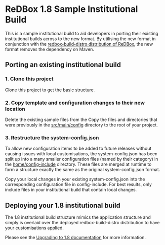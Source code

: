 # ReDBox 1.8 Sample Institutional Build

This is a sample institutional build to aid developers in porting their existing institutional builds across to the new format. By utilising the new format in conjunction with the [redbox-build-distro distribution of ReDBox](https://github.com/redbox-mint/redbox-build-distro), the new format removes the dependency on Maven.

## Porting an existing institutional build

### 1. Clone this project

Clone this project to get the basic structure.

### 2. Copy template and configuration changes to their new location

Delete the existing sample files from the Copy the files and directories that were previously in the [src/main/config](https://github.com/redbox-mint/redbox-build-distro/tree/master/src/main/config) directory to the root of your project.

### 3. Restructure the system-config.json

To allow new configuration items to be added to future releases without causing issues with local customisations, the system-config.json has been split up into a many smaller configuration files (named by their category) in the [home/config-include](https://github.com/redbox-mint/redbox-build-distro/tree/master/src/main/config/home/config-include) directory. These files are merged at runtime to form a structure exactly the same as the original system-config.json format.

Copy your local changes in your existing system-config.json into the corresponding configuration file in config-include. For best results, only include files in your institutional build that contain local changes.

## Deploying your 1.8 institutional build

The 1.8 institutional build structure mimics the application structure and simply is overlaid over the deployed redbox-build-distro distribution to have your customisations applied.

Please see the [Upgrading to 1.8 documentation](http://www.redboxresearchdata.com.au/releases/completed/1-8/upgrading-to-1-8) for more information.
